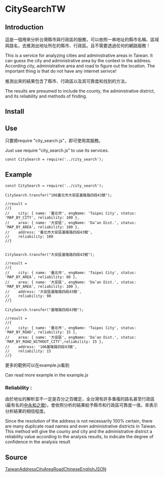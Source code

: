 # CitySearchTW

## Introduction

這是一個用來分析台灣縣市與行政區的服務，可以依照一串地址的縣市名稱、區域與路名，去推測出地址所在的縣市、行政區。且不需要透過任何的網路服務！

This is a service for analyzing cities and administrative areas in Taiwan. It can guess the city and administrative area by the context in the address. According city, administrative area and road to figure out the location. The important thing is that do not have any internet serivce!

推測出來的結果包含了縣市、行政區以及其可靠度和找到的方法。

The results are presumed to include the county, the administrative district, and its reliability and methods of finding.
## Install


## Use
只要將require "city_search.js"，即可使用其服務。

Just use require "city_search.js" to use its services.
```
const CitySearch = require('../city_search');
```

## Example

```
const CitySearch = require('../city_search');

CitySearch.transfer("106臺北市大安區基隆路四段43號");

//result = 
//{ 
//    city: { name: '臺北市', engName: 'Taipei City', status: 'MAP_BY_CITY', reliability: 100 },
//    area: { name: '大安區', engName: 'Da’an Dist.', status: 'MAP_BY_AREA', reliability: 100 },
//    address: '臺北市大安區基隆路四段43號',
//    reliability: 100 
//}


CitySearch.transfer("大安區基隆路四段43號");

//result = 
//{
//    city: { name: '臺北市', engName: 'Taipei City', status: 'MAP_BY_AREA', reliability: 80 },
//    area: { name: '大安區', engName: 'Da’an Dist.', status: 'MAP_BY_AREA', reliability: 100 },
//    address: '大安區基隆路四段43號',
//    reliability: 90
//}

CitySearch.transfer("基隆路四段43號");

//result =
//{ 
//    city: { name: '臺北市', engName: 'Taipei City', status: 'MAP_BY_ROAD', reliability: 15 },
//    area: { name: '大安區', engName: 'Da’an Dist.', status: 'MAP_BY_ROAD_WITHOUT_CITY',reliability: 15 },
//    address: '106基隆路四段43號',
//    reliability: 15 
//}

```
更多的範例可以在example.js看到

Can read more example in the example.js

### Reliability :

由於地址的解析並不一定是百分之百確定，全台灣有許多重複的路名甚至行政區(最有名的[中永和之歌](https://www.ptt.cc/bbs/MIS_Gbasket/M.1328894407.A.57D.html))，會依照分析的結果給予縣市和行政區可靠度一值，來表示分析結果的相信程度。

Since the resolution of the address is not necessarily 100% certain, there are many duplicate road names and even administrative districts in Taiwan. This method will give the county and city and the administrative district a reliability value according to the analysis results, to indicate the degree of confidence in the analysis result

<!--
| Status | Mean                                                |
| ------ | :-------------------------------------------------- |
| 200    | Find City + Area                                    |
| 300    | Find City + Area(by road)                           |
| 400    | Find City but Area not found                        |
| 500    | By finding the area to figure out the city          |
| 600    | By finding the road to figure out the city and area |
| 0      | Not found anything                                  | 
-->

## Source
[TaiwanAddressCityAreaRoadChineseEnglishJSON](https://github.com/donma/TaiwanAddressCityAreaRoadChineseEnglishJSON?fbclid=IwAR28FmMJLzD0CYGJsI168nLeQM7gAPBTpuwBZNcpTv7VvWJmhfGHg7uJwew)


